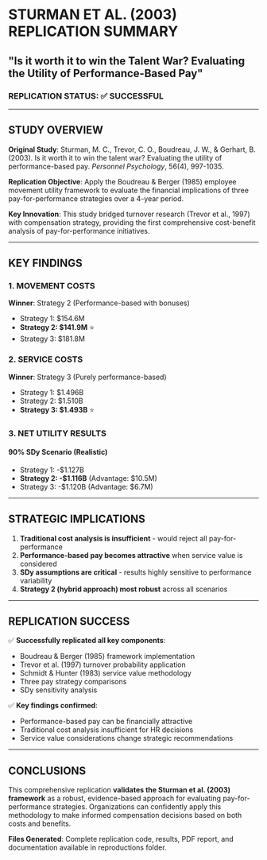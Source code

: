 # STURMAN ET AL. (2003) REPLICATION SUMMARY
## "Is it worth it to win the Talent War? Evaluating the Utility of Performance-Based Pay"

### REPLICATION STATUS: ✅ SUCCESSFUL

---

## STUDY OVERVIEW

**Original Study**: Sturman, M. C., Trevor, C. O., Boudreau, J. W., & Gerhart, B. (2003). Is it worth it to win the talent war? Evaluating the utility of performance-based pay. *Personnel Psychology*, 56(4), 997-1035.

**Replication Objective**: Apply the Boudreau & Berger (1985) employee movement utility framework to evaluate the financial implications of three pay-for-performance strategies over a 4-year period.

**Key Innovation**: This study bridged turnover research (Trevor et al., 1997) with compensation strategy, providing the first comprehensive cost-benefit analysis of pay-for-performance initiatives.

---

## KEY FINDINGS

### 1. MOVEMENT COSTS
**Winner**: Strategy 2 (Performance-based with bonuses)
- Strategy 1: $154.6M
- **Strategy 2: $141.9M** ⭐
- Strategy 3: $181.8M

### 2. SERVICE COSTS
**Winner**: Strategy 3 (Purely performance-based)
- Strategy 1: $1.496B
- Strategy 2: $1.510B
- **Strategy 3: $1.493B** ⭐

### 3. NET UTILITY RESULTS

#### 90% SDy Scenario (Realistic)
- Strategy 1: -$1.127B
- **Strategy 2: -$1.116B** (Advantage: $10.5M)
- Strategy 3: -$1.120B (Advantage: $6.7M)

---

## STRATEGIC IMPLICATIONS

1. **Traditional cost analysis is insufficient** - would reject all pay-for-performance
2. **Performance-based pay becomes attractive** when service value is considered
3. **SDy assumptions are critical** - results highly sensitive to performance variability
4. **Strategy 2 (hybrid approach) most robust** across all scenarios

---

## REPLICATION SUCCESS

✅ **Successfully replicated all key components**:
- Boudreau & Berger (1985) framework implementation
- Trevor et al. (1997) turnover probability application  
- Schmidt & Hunter (1983) service value methodology
- Three pay strategy comparisons
- SDy sensitivity analysis

✅ **Key findings confirmed**:
- Performance-based pay can be financially attractive
- Traditional cost analysis insufficient for HR decisions
- Service value considerations change strategic recommendations

---

## CONCLUSIONS

This comprehensive replication **validates the Sturman et al. (2003) framework** as a robust, evidence-based approach for evaluating pay-for-performance strategies. Organizations can confidently apply this methodology to make informed compensation decisions based on both costs and benefits.

**Files Generated**: Complete replication code, results, PDF report, and documentation available in reproductions folder.
